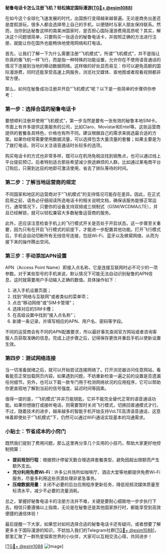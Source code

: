 **秘鲁电话卡怎么注册飞机？轻松搞定国际漫游[[TG💪+ @esim1088](https://t.me/s/esim1088)]**

在如今这个全球化飞速发展的时代，出国旅行变得越来越普遍。无论是商务出差还是度假游玩，很多人都会选择带上自己的手机，以便随时与家人朋友保持联系。然而，当你到达秘鲁这样的南美洲国家时，是否担心国际漫游费用高昂呢？其实，解决这个问题很简单，只要购买一张适合的秘鲁电话卡，并按照正确的方法进行注册，就能让你在国外也能畅快地使用网络和打电话。

首先，让我们了解一下为什么需要注册“飞机模式”。所谓“飞机模式”，并不是指让你真的像飞机一样飞行，而是指一种特殊的功能设置，允许你在不使用语音通话的情况下连接到当地的移动数据网络。这样做的好处显而易见：你可以避免高额的国际漫游费，同时还能享受高速上网服务，浏览社交媒体、查地图或者观看视频都非常方便。

那么，如何在秘鲁成功注册并开启“飞机模式”呢？以下是一些简单的步骤供你参考：

### 第一步：选择合适的秘鲁电话卡

要想顺利注册并使用“飞机模式”，第一步当然是要有一张有效的秘鲁本地SIM卡。市面上有许多提供这类服务的公司，比如Claro、Movistar和Entel等。这些运营商提供的套餐各具特色，价格也有所不同。建议根据自己的需求来挑选最合适的方案。如果你经常需要使用数据流量，可以选择包含大量流量的套餐；如果主要是为了拨打电话，则可以关注语音通话时长较多的选项。

购买电话卡的方式也非常多样，既可以在机场免税店找到销售点，也可以通过线上平台提前预订。后者特别适合那些希望减少旅途麻烦的人群。比如通过某电商平台订购后，只需到达目的地即可激活使用，省去了排队等待的时间。

### 第二步：了解当地运营商的规定

不同国家和地区的运营商对于“飞机模式”的支持情况可能存在差异。因此，在正式启用之前，请务必仔细阅读所选电话卡的相关说明文档，确保该服务能够正常运行。通常情况下，只要你的设备支持双频或三频制式（GSM/WCDMA/LTE），并且已经解锁，就可以轻松兼容大多数秘鲁运营商的服务。

此外，还应该注意检查手机上的飞行模式开关是否处于开启状态。这一步骤至关重要，因为只有在开启飞行模式的前提下，才能进一步配置其他功能。打开飞行模式后，手机会自动切断所有无线信号连接，包括Wi-Fi、蓝牙以及蜂窝网络，从而为接下来的操作腾出空间。

### 第三步：手动添加APN设置

APN（Access Point Name）即接入点名称，它是连接互联网时必不可少的一项参数。对于某些型号的手机来说，默认情况下可能无法自动识别秘鲁的APN信息，这时就需要用户手动输入正确的数值。具体操作如下：

1. 进入手机设置页面；
2. 找到“网络与互联网”或者类似的菜单项；
3. 点击“移动网络”或“SIM卡管理”；
4. 选择对应的SIM卡槽；
5. 在高级设置中找到“接入点名称”；
6. 新建一条记录，并填写相应的APN、用户名、密码等字段。

不同的运营商会有不同的APN配置要求，所以最好事先查阅官方网站或者咨询客服人员获取准确的信息。完成上述步骤之后，记得保存更改并重启手机以使新设置生效。

### 第四步：测试网络连接

当一切准备就绪之后，就可以开始尝试连接网络了。打开浏览器访问任意网站，看看能否正常加载网页内容。如果遇到问题，不妨重新检查一遍之前的设置是否遗漏任何细节。另外，也可以下载一款专门用于检测网络状况的应用程序，它可以帮助你更直观地了解到当前的信号强度、延迟时间等因素。

值得一提的是，“飞机模式”并非万能钥匙，它并不能完全替代正常的语音通话功能。如果你想拨打或接听电话，则需要暂时关闭飞行模式，切换回普通模式才行。不过，随着技术的进步，越来越多的智能手机开始支持VoLTE高清语音通话，这意味着即使处于“飞机模式”下，仍然可以通过WiFi通话实现基本的沟通需求。

### 小贴士：节省成本的小窍门

既然我们提到了费用问题，那么这里再分享几个实用的小技巧，帮助大家更好地控制预算：

- **提前规划行程**：根据预计停留天数合理选择套餐类型，避免因超出限额而产生额外支出。
- **充分利用免费Wi-Fi**：许多公共场所如咖啡厅、酒店大堂等地都提供免费Wi-Fi服务，尽量多利用这些资源处理非紧急事务。
- **压缩数据用量**：关闭不必要的后台应用程序更新任务，降低视频流媒体质量至标清水平，减少不必要的流量消耗。

总之，掌握好秘鲁电话卡的注册方法并不难，关键是要耐心细致地一步步执行下去。相信只要遵循以上指南，无论是在秘鲁还是其他国家旅行时，都能享受到高效便捷的通信体验！

最后提醒一下大家，如果您对如何选择合适的秘鲁电话卡还有疑问，或者想要了解更多关于国际漫游的知识，不妨加入我们的Telegram社群[[TG💪+ @esim1088](https://t.me/s/esim1088)]，那里汇聚了一群热爱探索世界的小伙伴，大家可以互相交流心得，共同进步！

[[TG💪+ @esim1088](https://t.me/s/esim1088) ![Image](https://i.postimg.cc/4NQfJmqS/Snipaste-2025-05-13-00-14-12.png)]